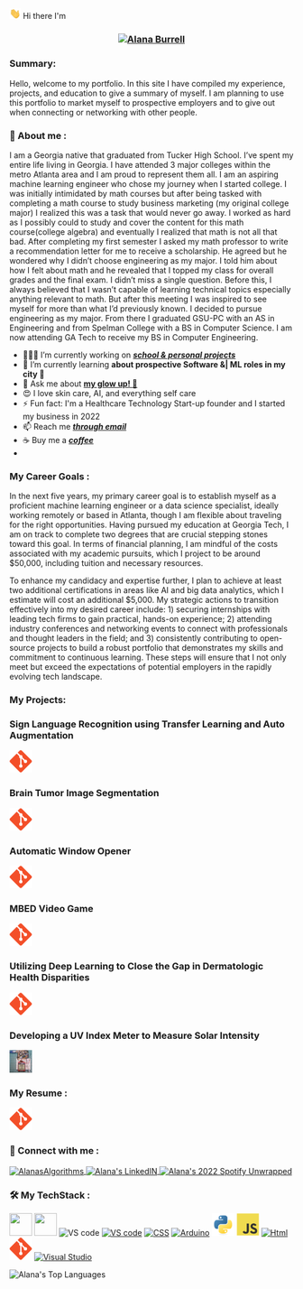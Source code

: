 <img style="-webkit-user-select:none; display:inline; width:20px; margin:auto; padding:env(safe-area-inset-top) env(safe-area-inset-right) env(safe-area-inset-bottom) env(safe-area-inset-left);" src="https://raw.githubusercontent.com/ABSphreak/ABSphreak/master/gifs/Hi.gif"> Hi there I'm


<h3 align="center"><a href="https://www.linkedin.com/in/alanasalgorithms/">
   <img alt="Alana Burrell" src="https://readme-typing-svg.herokuapp.com/?Code&duration=3000&pause=800&center=true&vCenter=true&width=835&lines=Alana+Burrell;Scholar,+ML+Engineer,+Founder&font=Fira%20Code&width=800&height=65&color=FF77BC&vCenter=true&size=40"></a>
</h3>

<h3>Summary:</h3>
Hello, welcome to my portfolio. In this site I have compiled my experience, projects,  and education to give a summary of myself. I am planning to use this portfolio to market myself to prospective employers and to give out when connecting or networking with other people. 

<h3>🔎 About me :</h3>

I am a Georgia native that graduated from Tucker High School. I’ve spent my entire life living in Georgia. I have attended 3 major colleges within the metro Atlanta area and I am proud to represent them all. I am an aspiring machine learning engineer who chose my journey when I started college. I was initially intimidated by math courses but after being tasked with completing a math course to study business marketing (my original college major) I realized this was a task that would never go away. I worked as hard as I possibly could to study and cover the content for this math course(college algebra) and eventually I realized that math is not all that bad. After completing my first semester I asked my math professor to write a recommendation letter for me to receive a scholarship. He agreed but he wondered why I didn’t choose engineering as my major. I told him about how I felt about math and he revealed that I topped my class for overall grades and the final exam. I didn’t miss a single question. Before this, I always believed that I wasn’t capable of learning technical topics especially anything relevant to math. But after this meeting I was inspired to see myself for more than what I’d previously known. I decided to pursue engineering as my major. From there I graduated GSU-PC with an AS in Engineering and from Spelman College with a BS in Computer Science. I am now attending GA Tech to receive my BS in Computer Engineering.

- 👩🏾‍💻 I’m currently working on ***[school & personal projects](https://replit.com/@alanasalgorithm)***
- 🌱 I’m currently learning **about prospective Software &| ML roles in my city 😤**
- 💬 Ask me about **[my glow up! 🌟](https://www.instagram.com/glowupwithalana/)**
- 😍 I love skin care, AI, and everything self care 
- ⚡ Fun fact: I'm a Healthcare Technology Start-up founder and I started my business in 2022
- 📫 Reach me ***[through email](mailto:aburrell7@gatech.edu)***
- ☕️ Buy me a ***[coffee](https://www.buymeacoffee.com/alanasalgorithm)***
- 

<h3> My Career Goals :</h3>
In the next five years, my primary career goal is to establish myself as a proficient machine learning engineer or a data science specialist, ideally working remotely or based in Atlanta, though I am flexible about traveling for the right opportunities. Having pursued my education at Georgia Tech, I am on track to complete two degrees that are crucial stepping stones toward this goal. In terms of financial planning, I am mindful of the costs associated with my academic pursuits, which I project to be around $50,000, including tuition and necessary resources.

To enhance my candidacy and expertise further, I plan to achieve at least two additional certifications in areas like AI and big data analytics, which I estimate will cost an additional $5,000. My strategic actions to transition effectively into my desired career include: 1) securing internships with leading tech firms to gain practical, hands-on experience; 2) attending industry conferences and networking events to connect with professionals and thought leaders in the field; and 3) consistently contributing to open-source projects to build a robust portfolio that demonstrates my skills and commitment to continuous learning. These steps will ensure that I not only meet but exceed the expectations of potential employers in the rapidly evolving tech landscape.


<h3>My Projects:</h3>
<h3>Sign Language Recognition using Transfer Learning and Auto Augmentation</h3>
   <!-- Sign Language Recognition using Transfer Learning and Auto Augmentation -->
   <a href="https://www.canva.com/design/DAFcvGmcXD0/kA5ztVTeU1_5rI9x14V5aA/edit?utm_content=DAFcvGmcXD0&utm_campaign=designshare&utm_medium=link2&utm_source=sharebutton" > 
   <img src="https://raw.githubusercontent.com/devicons/devicon/master/icons/git/git-original.svg" alt="Git" width="40" height="40"/></a>
   <h3>Brain Tumor Image Segmentation </h3>
      <!-- Brain Tumor Image Segmentation -->
   <a href="https://www.canva.com/design/DAFfwqwFhOg/kuEL6MnwDYnd2g3ixXhrjA/edit?utm_content=DAFfwqwFhOg&utm_campaign=designshare&utm_medium=link2&utm_source=sharebutton" > 
   <img src="https://raw.githubusercontent.com/devicons/devicon/master/icons/git/git-original.svg" alt="Git" width="40" height="40"/></a>
    <h3>Automatic Window Opener </h3>
      <!-- Automatic Window Opener -->
   <a href="https://github.com/alanasalgorithms" > 
   <img src="https://raw.githubusercontent.com/devicons/devicon/master/icons/git/git-original.svg" alt="Git" width="40" height="40"/></a>
    <h3>MBED Video Game </h3>
      <!-- MBED Video Game -->
   <a href="https://www.youtube.com/watch?v=B1HNAVHs9XE" > 
   <img src="https://raw.githubusercontent.com/devicons/devicon/master/icons/git/git-original.svg" alt="Git" width="40" height="40"/></a>
    <h3>Utilizing Deep Learning to Close the Gap in Dermatologic Health Disparities </h3>
      <!-- Utilizing Deep Learning to Close the Gap in Dermatologic Health Disparities -->
   <a href="https://www.canva.com/design/DAE9WbQzWKs/7tdcrp7nD4USPtSHDKVduQ/edit?utm_content=DAE9WbQzWKs&utm_campaign=designshare&utm_medium=link2&utm_source=sharebutton" > 
   <img src="https://raw.githubusercontent.com/devicons/devicon/master/icons/git/git-original.svg" alt="Git" width="40" height="40"/></a>
   <h3>Developing a UV Index Meter to Measure Solar Intensity </h3>
      <!-- Developing a UV Index Meter to Measure Solar Intensity -->
   <a href="https://www.canva.com/design/DAFfvpvhTdM/nlwgQ3FmWJvdrza_kKBmog/edit?utm_content=DAFfvpvhTdM&utm_campaign=designshare&utm_medium=link2&utm_source=sharebutton" > 
   <img src="UVIndex.png" alt="Git" width="40" height="40"/></a>

<h3> My Resume :</h3>
   <a href="https://docs.google.com/document/d/e/2PACX-1vSt0f-krbpGofgDWBQaKKxGasr6KcFH_rU3lTlciZeVaqMe9zNiDdUW5L7OFKibBSaJSKBWGJcXDzdV/pub" > 
      <img src="https://raw.githubusercontent.com/devicons/devicon/master/icons/git/git-original.svg" alt="Git" width="40" height="40"/></a>

<h3>🤝 Connect with me :</h3>
<p align="left" dir="auto">
  <a href="https://twitter.com/alanasalgorithm" rel="nofollow">
    <img align="center" src="https://raw.githubusercontent.com/rahuldkjain/github-profile-readme-generator/master/src/images/icons/Social/twitter.svg" alt="AlanasAlgorithms" height="30" width="30" style="max-width: 100%;">
  </a>
  <a href="https://www.linkedin.com/in/alanasalgorithms/" rel="nofollow">
    <img align="center" alt="Alana's LinkedIN" height="30" width="30" src="https://camo.githubusercontent.com/a3fae32074b48d2062d743fa22eb5cf8318d187dc7363d14c7b1dbd68e47f641/68747470733a2f2f63646e2e63646e6c6f676f2e636f6d2f6c6f676f732f6c2f31352f6c696e6b6564696e2d323031332e737667" data-canonical-src="https://cdn.cdnlogo.com/logos/l/15/linkedin-2013.svg" style="max-width: 100%;">
  </a>
  <a href="https://open.spotify.com/playlist/7nqFxn8Ej0Tbc72iG5dkUR?si=025f7588071148ac" rel="nofollow">
    <img align="center" alt="Alana's 2022 Spotify Unwrapped" height="30" width="30" src="https://camo.githubusercontent.com/5fcc25646b57ce48c0f971965c618605f0cd5418435d3875fbdf00c8dd951eae/68747470733a2f2f7777772e66726565706e676c6f676f732e636f6d2f75706c6f6164732f73706f746966792d6c6f676f2d706e672f73706f746966792d646f776e6c6f61642d6c6f676f2d33302e706e67" data-canonical-src="https://www.freepnglogos.com/uploads/spotify-logo-png/spotify-download-logo-30.png" style="max-width: 100%;">
  </a>
   
   <a href="linkedin.com/in/alanasalgorithms" rel="nofollow">
<!--     <img align="center" alt="Alana's Website" height="30" width="30" src="https://html-starter-rouge-one.vercel.app" data-canonical-src="https://www.nicepng.com/png/full/128-1285086_green-icon-code-back-flat-icon-png.png" style="max-width: 100%;"> -->
  </a>
</p>




<h3>🛠 My TechStack :</h3>
<p>
  <!-- Shapr3D -->
   <a href="https://github.com/alanasalgorithms" >
   <img src="https://apprecs.org/ios/images/app-icons/256/06/1091675654.jpg" width="40" height="40"/></a>  
  <!-- Unity -->
   <a href="https://github.com/alanasalgorithms" >
   <img src="https://cdn-icons-png.flaticon.com/512/5969/5969294.png" width="40" height="40"/></a>  
   <!-- Vs Code -->
   <img src="https://img.icons8.com/fluent/48/000000/visual-studio-code-2019.png" alt="VS code" width="40" height="40"/></a>
  <!-- Replit -->
   <a href="https://github.com/alanasalgorithms" >
   <img src="https://upload.wikimedia.org/wikipedia/commons/thumb/b/b2/Repl.it_logo.svg/2048px-Repl.it_logo.svg.png" alt="VS code" width="40" height="40"/></a> 
   <!-- CSS -->
   <a href="https://github.com/alanasalgorithms" > 
   <img src="https://img.icons8.com/color/48/000000/css3.png" alt="CSS" width="40" height="40"/></a>
   <!-- Arduino -->
   <a href="https://github.com/alanasalgorithms"  > 
   <img src="https://cdn.worldvectorlogo.com/logos/arduino-1.svg" alt="Arduino" width="40" height="40"/></a>
   <!-- Python -->
   <a href="https://github.com/alanasalgorithms" > 
   <img src="https://raw.githubusercontent.com/devicons/devicon/master/icons/python/python-original.svg" alt="Python" width="40"    height="40"/></a>
   <!-- JavaScript -->
   <a href="https://github.com/alanasalgorithms" > 
   <img src="https://raw.githubusercontent.com/devicons/devicon/master/icons/javascript/javascript-original.svg" alt="Javascript" width="40" height="40"/></a>
   <!-- Html -->
   <a href="https://github.com/alanasalgorithms" >
   <img src="https://img.icons8.com/color/48/000000/html-5--v1.png" alt="Html" width="40" height="40"/></a>
   <!-- Git -->
   <a href="https://github.com/alanasalgorithms" > 
   <img src="https://raw.githubusercontent.com/devicons/devicon/master/icons/git/git-original.svg" alt="Git" width="40" height="40"/></a>
   <!-- Visual Studio -->
   <a href="https://github.com/alanasalgorithms" >
   <img src="https://img.icons8.com/fluency/48/null/visual-studio.png" alt="Visual Studio" width="40" height="40"/></a>
</p>

<img alt="Alana's Top Languages" src="https://github-readme-stats.vercel.app/api/top-langs?username=alanasalgorithms&langs_count=4&layout=compact&theme=react&bg_color=1F222E&title_color=68C3D4&icon_color=F8D866&border_color=1F222E&hide=JavaScript,CSS,Java,HTML,c%2B%2B,Ren'Py" height="198px"/>

<!--
**alanasalgorithms/alanasalgorithms** is a ✨ _special_ ✨ repository because its `README.md` (this file) appears on your GitHub profile.

Here are some ideas to get you started:

- 🔭 I’m currently working on ...
- 🌱 I’m currently learning ...
- 👯 I’m looking to collaborate on ...
- 🤔 I’m looking for help with ...
- 💬 Ask me about ...
- 📫 How to reach me: ...
- 😄 Pronouns: ...
- ⚡ Fun fact: ...
-->

